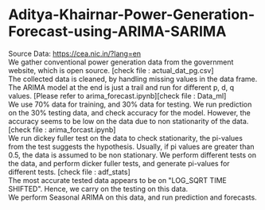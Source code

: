 # Aditya-Khairnar-Power-Generation-Forecast-using-ARIMA-SARIMA
Source Data: https://cea.nic.in/?lang=en <br /> 
We gather conventional power generation data from the government website, which is open source. [check file : actual_dat_pg.csv] <br />
The collected data is cleaned, by handling missing values in the data frame. The ARIMA model at the end is just a trail and run for different p, d, q values. [Please refer to arima_forecast.ipynb][check file : Data_ml] <br />
We use 70% data for training, and 30% data for testing. We run prediction on the 30% testing data, and check accuracy for the model. However, the accuracy seems to be low on the data due to non stationarity of the data. [check file : arima_forcast.ipynb] <br />
We run dickey fuller test on the data to check stationarity, the pi-values from the test suggests the hypothesis. Usually, if pi values are greater than 0.5, the data is assumed to be non stationary. We perform different tests on the data, and perform dicker fuller tests, and generate pi-values for different tests. [check file : adf_stats] <br />
The most accurate tested data appears to be on "LOG_SQRT TIME SHIFTED". Hence, we carry on the testing on this data.  <br />
We perform Seasonal ARIMA on this data, and run prediction and forecasts.

